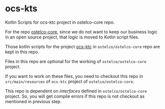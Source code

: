# ocs-kts
Kotlin Scripts for ocs-ktc project in ostelco-core repo.

For the repo [ostelco-core](https://github.com/ostelco/ostelco-core), since we do not want to keep our business logic in
an open source project, that logic is moved to Kotlin script files.
  
Those kotlin scripts for the project [ocs-ktc](https://github.com/ostelco/ostelco-core/tree/develop/ocs-ktc)
in `ostelco/ostelco-core` repo are kept in this repo.

Files in this repo are optional for the working of `ostelco/ostelco-core` project.
 
If you want to work on these files, you need to checkout this repo in `src/main/resources` of `ocs-ktc`
project of `ostelco/ostelco-core`.

This repo is dependent on _interfaces_ defined in `ostelco/ostelco-core` project.  So, you will get compile errors if
this repo is not checkout as mentioned in previous step.

